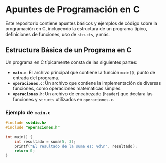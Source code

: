 # Apuntes de Programación en C

Este repositorio contiene apuntes básicos y ejemplos de código sobre la programación en C, incluyendo la estructura de un programa típico, definiciones de funciones, uso de `structs`, y más.

## Estructura Básica de un Programa en C

Un programa en C típicamente consta de las siguientes partes:

- **`main.c`**: El archivo principal que contiene la función `main()`, punto de entrada del programa.
- **`operaciones.c`**: Un archivo que contiene la implementación de diversas funciones, como operaciones matemáticas simples.
- **`operaciones.h`**: Un archivo de encabezado (`header`) que declara las funciones y `structs` utilizados en `operaciones.c`.

### Ejemplo de `main.c`

```c
#include <stdio.h>
#include "operaciones.h"

int main() {
    int resultado = suma(5, 3);
    printf("El resultado de la suma es: %d\n", resultado);
    return 0;
}
